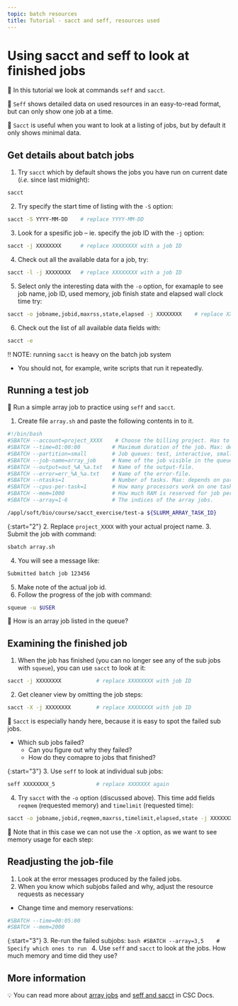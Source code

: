 ```yaml
---
topic: batch resources
title: Tutorial - sacct and seff, resources used 
---
```

# Using sacct and seff to look at finished jobs

💬 In this tutorial we look at commands `seff` and `sacct`.

💭 `Seff` shows detailed data on used resources in an easy-to-read format, but can only show one job at a time.

💭 `Sacct` is useful when you want to look at a listing of jobs, but by default it only shows minimal data.

## Get details about batch jobs

1. Try `sacct` which by default shows the jobs you have run on current date (_i.e._ since last midnight):
```bash
sacct
```
2. Try specify the start time of listing with the `-S` option:
```bash
sacct -S YYYY-MM-DD    # replace YYYY-MM-DD
```
3. Look for a spesific job – ie. specify the job ID with the `-j` option:
```bash
sacct -j XXXXXXXX      # replace XXXXXXXX with a job ID
```
4. Check out all the available data for a job, try:
```bash
sacct -l -j XXXXXXXX   # replace XXXXXXXX with a job ID
```
5. Select only the interesting data with the `-o` option, for examaple to see job name, job ID, used memory, job finish state and elapsed wall clock time try:
```bash
sacct -o jobname,jobid,maxrss,state,elapsed -j XXXXXXXX    # replace XXXXXXXX
```
6. Check out the list of all available data fields with:
```bash
sacct -e
```

‼️ NOTE: running `sacct` is heavy on the batch job system
- You should not, for example, write scripts that run it repeatedly.

## Running a test job

💬 Run a simple array job to practice using `seff` and `sacct`.

1. Create file `array.sh` and paste the following contents in to it.

```bash
#!/bin/bash
#SBATCH --account=project_XXXX    # Choose the billing project. Has to be defined!
#SBATCH --time=01:00:00          # Maximum duration of the job. Max: depends of the partition. 
#SBATCH --partition=small        # Job queues: test, interactive, small, large, longrun, hugemem, hugemem_longrun
#SBATCH --job-name=array_job     # Name of the job visible in the queue.
#SBATCH --output=out_%A_%a.txt   # Name of the output-file.
#SBATCH --error=err_%A_%a.txt    # Name of the error-file.
#SBATCH --ntasks=1               # Number of tasks. Max: depends on partition.
#SBATCH --cpus-per-task=1        # How many processors work on one task. Max: Number of CPUs per node.
#SBATCH --mem=1000               # How much RAM is reserved for job per node. Unit: MiB
#SBATCH --array=1-6              # The indices of the array jobs.

/appl/soft/bio/course/sacct_exercise/test-a ${SLURM_ARRAY_TASK_ID}
```

{:start="2"}
2. Replace `project_XXXX` with your actual project name.
3. Submit the job with command:
```bash
sbatch array.sh
```
4. You will see a message like:
```bash
Submitted batch job 123456
```
5. Make note of the actual job id.
6. Follow the progress of the job with command:
```bash
squeue -u $USER
```

💭 How is an array job listed in the queue?

## Examining the finished job

1. When the job has finished (you can no longer see any of the sub jobs with `squeue`), you can use `sacct` to look at it:
```bash
sacct -j XXXXXXXX           # replace XXXXXXXX with job ID
```
2. Get cleaner view by omitting the job steps:
```bash
sacct -X -j XXXXXXXX        # replace XXXXXXXX with job ID
```

💬 `Sacct` is especially handy here, because it is easy to spot the 
failed sub jobs.
- Which sub jobs failed?
    - Can you figure out why they failed?
    - How do they comapre to jobs that finished?

{:start="3"}
3. Use `seff` to look at individual sub jobs:
```bash
seff XXXXXXXX_5             # replace XXXXXXX again
```

4. Try `sacct` with the `-o` option (discussed above). This time add fields `reqmem` (requested memory) and `timelimit` (requested time):
```bash
sacct -o jobname,jobid,reqmem,maxrss,timelimit,elapsed,state -j XXXXXXXX    # replace XXXXXXXX
```

💭 Note that in this case we can not use the `-X` option, as we want to see memory usage for each step:

## Readjusting the job-file

1. Look at the error messages produced by the failed jobs.
2. When you know which subjobs failed and why, adjust the resource requests as necessary
- Change time and memory reservations:
```bash
#SBATCH --time=00:05:00
#SBATCH --mem=2000
```

{:start="3"}
3. Re-run the failed subjobs:
    ```bash
    #SBATCH --array=3,5    # Specify which ones to run
    ```
4. Use `seff` and `sacct` to look at the jobs. How much memory and time did they use?

## More information
💡 You can read more about [array jobs](https://docs.csc.fi/computing/running/array-jobs) and [seff and sacct](https://docs.csc.fi/support/faq/how-much-memory-my-job-needs/) in CSC Docs.